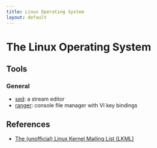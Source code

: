 ```yaml
---
title: Linux Operating System
layout: default
---
```


# The Linux Operating System

## Tools

### General

* [sed](https://www.gnu.org/software/sed/manual/sed.html): a stream editor
* [ranger](http://ranger.nongnu.org/): console file manager with VI key bindings

## References

* [The (unofficial) Linux Kernel Mailing List (LKML)](https://lkml.org/)
